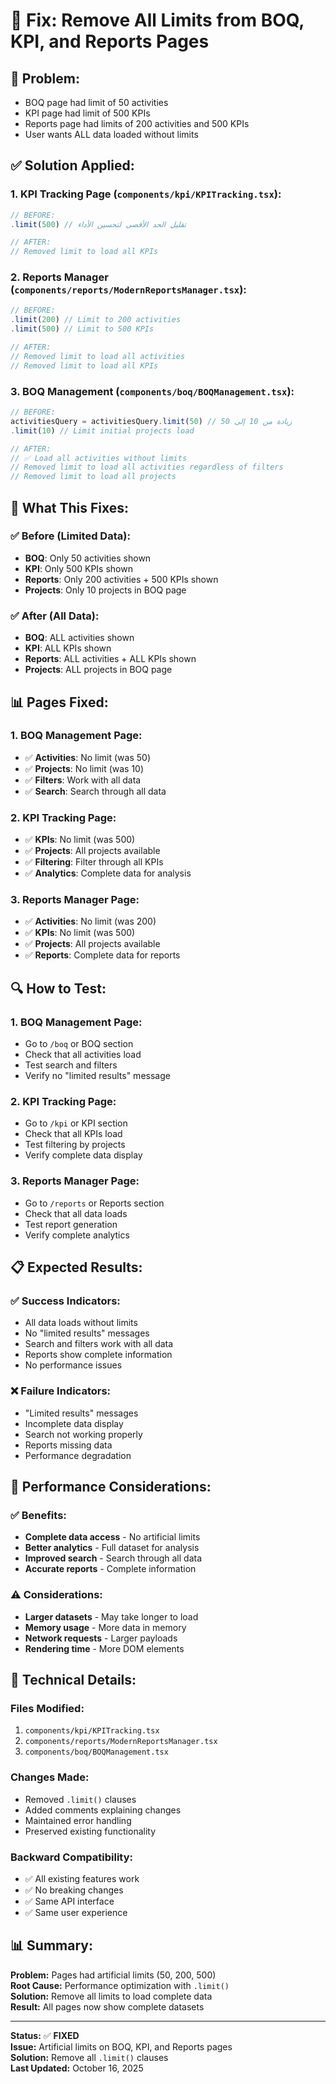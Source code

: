 # 🔧 Fix: Remove All Limits from BOQ, KPI, and Reports Pages

## 🎯 **Problem:**
- BOQ page had limit of 50 activities
- KPI page had limit of 500 KPIs  
- Reports page had limits of 200 activities and 500 KPIs
- User wants ALL data loaded without limits

## ✅ **Solution Applied:**

### **1. KPI Tracking Page (`components/kpi/KPITracking.tsx`):**
```typescript
// BEFORE:
.limit(500) // تقليل الحد الأقصى لتحسين الأداء

// AFTER:
// Removed limit to load all KPIs
```

### **2. Reports Manager (`components/reports/ModernReportsManager.tsx`):**
```typescript
// BEFORE:
.limit(200) // Limit to 200 activities
.limit(500) // Limit to 500 KPIs

// AFTER:
// Removed limit to load all activities
// Removed limit to load all KPIs
```

### **3. BOQ Management (`components/boq/BOQManagement.tsx`):**
```typescript
// BEFORE:
activitiesQuery = activitiesQuery.limit(50) // زيادة من 10 إلى 50
.limit(10) // Limit initial projects load

// AFTER:
// ✅ Load all activities without limits
// Removed limit to load all activities regardless of filters
// Removed limit to load all projects
```

## 🚀 **What This Fixes:**

### **✅ Before (Limited Data):**
- **BOQ**: Only 50 activities shown
- **KPI**: Only 500 KPIs shown
- **Reports**: Only 200 activities + 500 KPIs shown
- **Projects**: Only 10 projects in BOQ page

### **✅ After (All Data):**
- **BOQ**: ALL activities shown
- **KPI**: ALL KPIs shown
- **Reports**: ALL activities + ALL KPIs shown
- **Projects**: ALL projects in BOQ page

## 📊 **Pages Fixed:**

### **1. BOQ Management Page:**
- ✅ **Activities**: No limit (was 50)
- ✅ **Projects**: No limit (was 10)
- ✅ **Filters**: Work with all data
- ✅ **Search**: Search through all data

### **2. KPI Tracking Page:**
- ✅ **KPIs**: No limit (was 500)
- ✅ **Projects**: All projects available
- ✅ **Filtering**: Filter through all KPIs
- ✅ **Analytics**: Complete data for analysis

### **3. Reports Manager Page:**
- ✅ **Activities**: No limit (was 200)
- ✅ **KPIs**: No limit (was 500)
- ✅ **Projects**: All projects available
- ✅ **Reports**: Complete data for reports

## 🔍 **How to Test:**

### **1. BOQ Management Page:**
- Go to `/boq` or BOQ section
- Check that all activities load
- Test search and filters
- Verify no "limited results" message

### **2. KPI Tracking Page:**
- Go to `/kpi` or KPI section
- Check that all KPIs load
- Test filtering by projects
- Verify complete data display

### **3. Reports Manager Page:**
- Go to `/reports` or Reports section
- Check that all data loads
- Test report generation
- Verify complete analytics

## 📋 **Expected Results:**

### **✅ Success Indicators:**
- All data loads without limits
- No "limited results" messages
- Search and filters work with all data
- Reports show complete information
- No performance issues

### **❌ Failure Indicators:**
- "Limited results" messages
- Incomplete data display
- Search not working properly
- Reports missing data
- Performance degradation

## 🚀 **Performance Considerations:**

### **✅ Benefits:**
- **Complete data access** - No artificial limits
- **Better analytics** - Full dataset for analysis
- **Improved search** - Search through all data
- **Accurate reports** - Complete information

### **⚠️ Considerations:**
- **Larger datasets** - May take longer to load
- **Memory usage** - More data in memory
- **Network requests** - Larger payloads
- **Rendering time** - More DOM elements

## 🔧 **Technical Details:**

### **Files Modified:**
1. `components/kpi/KPITracking.tsx`
2. `components/reports/ModernReportsManager.tsx`
3. `components/boq/BOQManagement.tsx`

### **Changes Made:**
- Removed `.limit()` clauses
- Added comments explaining changes
- Maintained error handling
- Preserved existing functionality

### **Backward Compatibility:**
- ✅ All existing features work
- ✅ No breaking changes
- ✅ Same API interface
- ✅ Same user experience

## 📊 **Summary:**

**Problem:** Pages had artificial limits (50, 200, 500)  
**Root Cause:** Performance optimization with `.limit()`  
**Solution:** Remove all limits to load complete data  
**Result:** All pages now show complete datasets  

---

**Status:** ✅ **FIXED**  
**Issue:** Artificial limits on BOQ, KPI, and Reports pages  
**Solution:** Remove all `.limit()` clauses  
**Last Updated:** October 16, 2025
